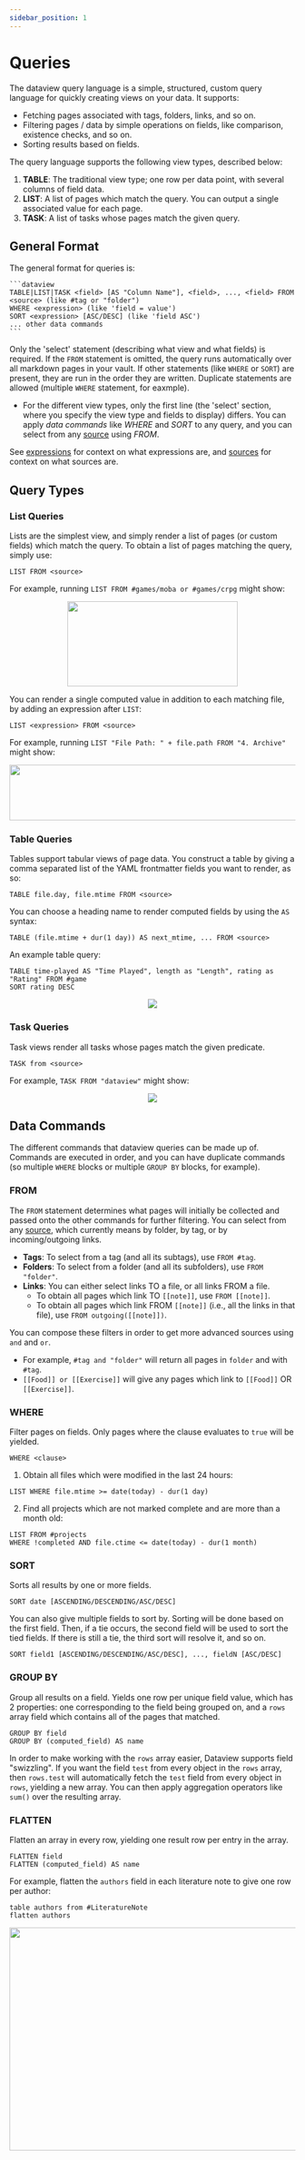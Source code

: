 ```yaml
---
sidebar_position: 1
---
```

# Queries

The dataview query language is a simple, structured, custom query language for quickly creating views on your data. It
supports:

- Fetching pages associated with tags, folders, links, and so on.
- Filtering pages / data by simple operations on fields, like comparison, existence checks, and so on.
- Sorting results based on fields.

The query language supports the following view types, described below:

1. **TABLE**: The traditional view type; one row per data point, with several columns of field data.
2. **LIST**: A list of pages which match the query. You can output a single associated value for each page.
3. **TASK**: A list of tasks whose pages match the given query.

## General Format

The general format for queries is:

~~~
```dataview
TABLE|LIST|TASK <field> [AS "Column Name"], <field>, ..., <field> FROM <source> (like #tag or "folder")
WHERE <expression> (like 'field = value')
SORT <expression> [ASC/DESC] (like 'field ASC')
... other data commands
```
~~~

Only the 'select' statement (describing what view and what fields) is required. If the `FROM` statement is omitted, the
query runs automatically over all markdown pages in your vault. If other statements (like `WHERE` or `SORT`) are
present, they are run in the order they are written. Duplicate statements are allowed (multiple `WHERE` statement, for eaxmple).

- For the different view types, only the first line (the 'select' section, where you specify the view type and fields to
display) differs. You can apply *data commands* like *WHERE* and *SORT* to any query, and you can select from any
[source](/docs/query/sources) using *FROM*.

See [expressions](expressions) for context on what expressions are, and [sources](sources) for context on what sources are.

## Query Types

### List Queries

Lists are the simplest view, and simply render a list of pages (or custom fields) which match the query. 
To obtain a list of pages matching the query, simply use:

```
LIST FROM <source>
```

For example, running `LIST FROM #games/moba or #games/crpg` might show:

<p align="center">
    <img width="300" height="150" src="/static/images/game-list.png"/>
</p>

You can render a single computed value in addition to each matching file, by adding an expression after `LIST`:

```
LIST <expression> FROM <source>
```

For example, running `LIST "File Path: " + file.path FROM "4. Archive"` might show:

<p align="center">
    <img width="529" height="98" src="/static/images/file-path-list.png"/>
</p>

### Table Queries

Tables support tabular views of page data. You construct a table by giving a comma separated list of the YAML frontmatter fields you want to render, as so:

```
TABLE file.day, file.mtime FROM <source>
```

You can choose a heading name to render computed fields by using the `AS` syntax:

```
TABLE (file.mtime + dur(1 day)) AS next_mtime, ... FROM <source>
```

An example table query:

```
TABLE time-played AS "Time Played", length as "Length", rating as "Rating" FROM #game
SORT rating DESC
```

<p align="center">
    <img src="/static/images/game.png"/>
</p>

### Task Queries

Task views render all tasks whose pages match the given predicate.

```
TASK from <source>
```

For example, `TASK FROM "dataview"` might show:

<p align="center">
    <img src="/static/images/project-task.png"/>
</p>

## Data Commands

The different commands that dataview queries can be made up of. Commands are
executed in order, and you can have duplicate commands (so multiple `WHERE`
blocks or multiple `GROUP BY` blocks, for example).

### FROM

The `FROM` statement determines what pages will initially be collected and passed onto the other commands for further
filtering. You can select from any [source](/docs/query/sources), which currently means by folder, by tag, or by incoming/outgoing links.

- **Tags**: To select from a tag (and all its subtags), use `FROM #tag`.
- **Folders**: To select from a folder (and all its subfolders), use `FROM "folder"`.
- **Links**: You can either select links TO a file, or all links FROM a file. 
  - To obtain all pages which link TO `[[note]]`, use `FROM [[note]]`. 
  - To obtain all pages which link FROM `[[note]]` (i.e., all the links in that file), use `FROM outgoing([[note]])`.

You can compose these filters in order to get more advanced sources using `and` and `or`. 
- For example, `#tag and "folder"` will return all pages in `folder` and with `#tag`. 
- `[[Food]] or [[Exercise]]` will give any pages which link to `[[Food]]` OR `[[Exercise]]`.

### WHERE

Filter pages on fields. Only pages where the clause evaluates to `true` will be yielded.

```
WHERE <clause>
```

1. Obtain all files which were modified in the last 24 hours:

```
LIST WHERE file.mtime >= date(today) - dur(1 day)
```

2. Find all projects which are not marked complete and are more than a month old:

```
LIST FROM #projects
WHERE !completed AND file.ctime <= date(today) - dur(1 month)
```

### SORT

Sorts all results by one or more fields.

```
SORT date [ASCENDING/DESCENDING/ASC/DESC]
```

You can also give multiple fields to sort by. Sorting will be done based on the first field. Then, if a tie occurs, the second field will be used to sort the tied fields. If there is still a tie, the third sort will resolve it, and so on.

```
SORT field1 [ASCENDING/DESCENDING/ASC/DESC], ..., fieldN [ASC/DESC]
```

### GROUP BY

Group all results on a field. Yields one row per unique field value, which has 2 properties: one corresponding to the field being grouped on, and a `rows` array field which contains all of the pages that matched.

```
GROUP BY field
GROUP BY (computed_field) AS name
```

In order to make working with the `rows` array easier, Dataview supports field "swizzling". If you want the field `test` from every object in the `rows` array, then `rows.test` will automatically fetch the `test` field from every object in `rows`, yielding a new array. 
You can then apply aggregation operators like `sum()` over the resulting array.

### FLATTEN

Flatten an array in every row, yielding one result row per entry in the array.

```
FLATTEN field
FLATTEN (computed_field) AS name
```

For example, flatten the `authors` field in each literature note to give one row per author:

```
table authors from #LiteratureNote
flatten authors
```

<p align="center">
    <img width="574" height="393" src="/static/images/flatten-authors.png"/>
</p>